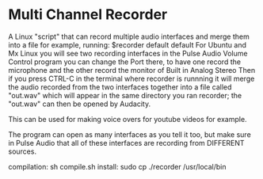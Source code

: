 # Multi Channel Recorder
A Linux "script" that can record multiple audio interfaces and merge them into a file
for example, running: $recorder default default
For Ubuntu and Mx Linux you will see two recording interfaces in the Pulse Audio Volume Control program
you can change the Port there, to have one record the microphone and the other record the monitor of Built in Analog Stereo
Then if you press CTRL-C in the terminal where recorder is runnning it will merge the audio recorded from the two interfaces together into a file called 
"out.wav" which will appear in the same directory you ran recorder;
the "out.wav" can then be opened by Audacity.

This can be used for making voice overs for youtube videos for example.

The program can open as many interfaces as you tell it too, but make sure in Pulse Audio that all of these interfaces are recording from DIFFERENT sources.

compilation: sh compile.sh
install: sudo cp ./recorder /usr/local/bin
